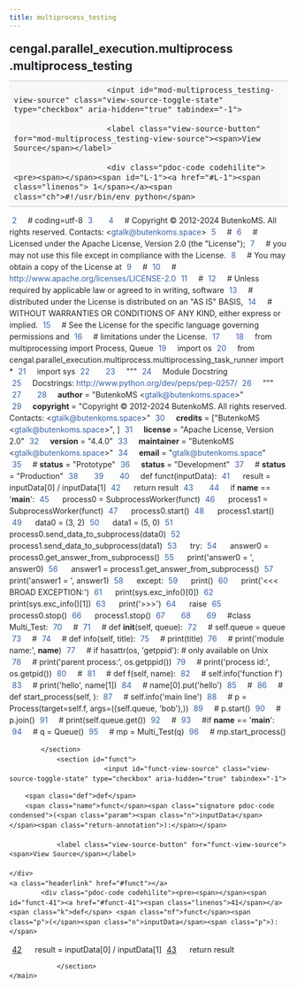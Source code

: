 ```yaml
---
title: multiprocess_testing
---
```


<div>
    <main class="pdoc">
            <section class="module-info">
                    <h1 class="modulename">
cengal<wbr>.parallel_execution<wbr>.multiprocess<wbr>.multiprocess_testing    </h1>

                
                        <input id="mod-multiprocess_testing-view-source" class="view-source-toggle-state" type="checkbox" aria-hidden="true" tabindex="-1">

                        <label class="view-source-button" for="mod-multiprocess_testing-view-source"><span>View Source</span></label>

                        <div class="pdoc-code codehilite"><pre><span></span><span id="L-1"><a href="#L-1"><span class="linenos"> 1</span></a><span class="ch">#!/usr/bin/env python</span>
</span><span id="L-2"><a href="#L-2"><span class="linenos"> 2</span></a><span class="c1"># coding=utf-8</span>
</span><span id="L-3"><a href="#L-3"><span class="linenos"> 3</span></a>
</span><span id="L-4"><a href="#L-4"><span class="linenos"> 4</span></a><span class="c1"># Copyright © 2012-2024 ButenkoMS. All rights reserved. Contacts: &lt;gtalk@butenkoms.space&gt;</span>
</span><span id="L-5"><a href="#L-5"><span class="linenos"> 5</span></a><span class="c1"># </span>
</span><span id="L-6"><a href="#L-6"><span class="linenos"> 6</span></a><span class="c1"># Licensed under the Apache License, Version 2.0 (the &quot;License&quot;);</span>
</span><span id="L-7"><a href="#L-7"><span class="linenos"> 7</span></a><span class="c1"># you may not use this file except in compliance with the License.</span>
</span><span id="L-8"><a href="#L-8"><span class="linenos"> 8</span></a><span class="c1"># You may obtain a copy of the License at</span>
</span><span id="L-9"><a href="#L-9"><span class="linenos"> 9</span></a><span class="c1"># </span>
</span><span id="L-10"><a href="#L-10"><span class="linenos">10</span></a><span class="c1">#     http://www.apache.org/licenses/LICENSE-2.0</span>
</span><span id="L-11"><a href="#L-11"><span class="linenos">11</span></a><span class="c1"># </span>
</span><span id="L-12"><a href="#L-12"><span class="linenos">12</span></a><span class="c1"># Unless required by applicable law or agreed to in writing, software</span>
</span><span id="L-13"><a href="#L-13"><span class="linenos">13</span></a><span class="c1"># distributed under the License is distributed on an &quot;AS IS&quot; BASIS,</span>
</span><span id="L-14"><a href="#L-14"><span class="linenos">14</span></a><span class="c1"># WITHOUT WARRANTIES OR CONDITIONS OF ANY KIND, either express or implied.</span>
</span><span id="L-15"><a href="#L-15"><span class="linenos">15</span></a><span class="c1"># See the License for the specific language governing permissions and</span>
</span><span id="L-16"><a href="#L-16"><span class="linenos">16</span></a><span class="c1"># limitations under the License.</span>
</span><span id="L-17"><a href="#L-17"><span class="linenos">17</span></a>
</span><span id="L-18"><a href="#L-18"><span class="linenos">18</span></a><span class="kn">from</span> <span class="nn">multiprocessing</span> <span class="kn">import</span> <span class="n">Process</span><span class="p">,</span> <span class="n">Queue</span>
</span><span id="L-19"><a href="#L-19"><span class="linenos">19</span></a><span class="kn">import</span> <span class="nn">os</span>
</span><span id="L-20"><a href="#L-20"><span class="linenos">20</span></a><span class="kn">from</span> <span class="nn">cengal.parallel_execution.multiprocess.multiprocessing_task_runner</span> <span class="kn">import</span> <span class="o">*</span>
</span><span id="L-21"><a href="#L-21"><span class="linenos">21</span></a><span class="kn">import</span> <span class="nn">sys</span>
</span><span id="L-22"><a href="#L-22"><span class="linenos">22</span></a>
</span><span id="L-23"><a href="#L-23"><span class="linenos">23</span></a><span class="sd">&quot;&quot;&quot;</span>
</span><span id="L-24"><a href="#L-24"><span class="linenos">24</span></a><span class="sd">Module Docstring</span>
</span><span id="L-25"><a href="#L-25"><span class="linenos">25</span></a><span class="sd">Docstrings: http://www.python.org/dev/peps/pep-0257/</span>
</span><span id="L-26"><a href="#L-26"><span class="linenos">26</span></a><span class="sd">&quot;&quot;&quot;</span>
</span><span id="L-27"><a href="#L-27"><span class="linenos">27</span></a>
</span><span id="L-28"><a href="#L-28"><span class="linenos">28</span></a><span class="n">__author__</span> <span class="o">=</span> <span class="s2">&quot;ButenkoMS &lt;gtalk@butenkoms.space&gt;&quot;</span>
</span><span id="L-29"><a href="#L-29"><span class="linenos">29</span></a><span class="n">__copyright__</span> <span class="o">=</span> <span class="s2">&quot;Copyright © 2012-2024 ButenkoMS. All rights reserved. Contacts: &lt;gtalk@butenkoms.space&gt;&quot;</span>
</span><span id="L-30"><a href="#L-30"><span class="linenos">30</span></a><span class="n">__credits__</span> <span class="o">=</span> <span class="p">[</span><span class="s2">&quot;ButenkoMS &lt;gtalk@butenkoms.space&gt;&quot;</span><span class="p">,</span> <span class="p">]</span>
</span><span id="L-31"><a href="#L-31"><span class="linenos">31</span></a><span class="n">__license__</span> <span class="o">=</span> <span class="s2">&quot;Apache License, Version 2.0&quot;</span>
</span><span id="L-32"><a href="#L-32"><span class="linenos">32</span></a><span class="n">__version__</span> <span class="o">=</span> <span class="s2">&quot;4.4.0&quot;</span>
</span><span id="L-33"><a href="#L-33"><span class="linenos">33</span></a><span class="n">__maintainer__</span> <span class="o">=</span> <span class="s2">&quot;ButenkoMS &lt;gtalk@butenkoms.space&gt;&quot;</span>
</span><span id="L-34"><a href="#L-34"><span class="linenos">34</span></a><span class="n">__email__</span> <span class="o">=</span> <span class="s2">&quot;gtalk@butenkoms.space&quot;</span>
</span><span id="L-35"><a href="#L-35"><span class="linenos">35</span></a><span class="c1"># __status__ = &quot;Prototype&quot;</span>
</span><span id="L-36"><a href="#L-36"><span class="linenos">36</span></a><span class="n">__status__</span> <span class="o">=</span> <span class="s2">&quot;Development&quot;</span>
</span><span id="L-37"><a href="#L-37"><span class="linenos">37</span></a><span class="c1"># __status__ = &quot;Production&quot;</span>
</span><span id="L-38"><a href="#L-38"><span class="linenos">38</span></a>
</span><span id="L-39"><a href="#L-39"><span class="linenos">39</span></a>
</span><span id="L-40"><a href="#L-40"><span class="linenos">40</span></a><span class="k">def</span> <span class="nf">funct</span><span class="p">(</span><span class="n">inputData</span><span class="p">):</span>
</span><span id="L-41"><a href="#L-41"><span class="linenos">41</span></a>    <span class="n">result</span> <span class="o">=</span> <span class="n">inputData</span><span class="p">[</span><span class="mi">0</span><span class="p">]</span> <span class="o">/</span> <span class="n">inputData</span><span class="p">[</span><span class="mi">1</span><span class="p">]</span>
</span><span id="L-42"><a href="#L-42"><span class="linenos">42</span></a>    <span class="k">return</span> <span class="n">result</span>
</span><span id="L-43"><a href="#L-43"><span class="linenos">43</span></a>
</span><span id="L-44"><a href="#L-44"><span class="linenos">44</span></a><span class="k">if</span> <span class="vm">__name__</span> <span class="o">==</span> <span class="s1">&#39;__main__&#39;</span><span class="p">:</span>
</span><span id="L-45"><a href="#L-45"><span class="linenos">45</span></a>    <span class="n">process0</span> <span class="o">=</span> <span class="n">SubprocessWorker</span><span class="p">(</span><span class="n">funct</span><span class="p">)</span>
</span><span id="L-46"><a href="#L-46"><span class="linenos">46</span></a>    <span class="n">process1</span> <span class="o">=</span> <span class="n">SubprocessWorker</span><span class="p">(</span><span class="n">funct</span><span class="p">)</span>
</span><span id="L-47"><a href="#L-47"><span class="linenos">47</span></a>    <span class="n">process0</span><span class="o">.</span><span class="n">start</span><span class="p">()</span>
</span><span id="L-48"><a href="#L-48"><span class="linenos">48</span></a>    <span class="n">process1</span><span class="o">.</span><span class="n">start</span><span class="p">()</span>
</span><span id="L-49"><a href="#L-49"><span class="linenos">49</span></a>    <span class="n">data0</span> <span class="o">=</span> <span class="p">(</span><span class="mi">3</span><span class="p">,</span> <span class="mi">2</span><span class="p">)</span>
</span><span id="L-50"><a href="#L-50"><span class="linenos">50</span></a>    <span class="n">data1</span> <span class="o">=</span> <span class="p">(</span><span class="mi">5</span><span class="p">,</span> <span class="mi">0</span><span class="p">)</span>
</span><span id="L-51"><a href="#L-51"><span class="linenos">51</span></a>    <span class="n">process0</span><span class="o">.</span><span class="n">send_data_to_subprocess</span><span class="p">(</span><span class="n">data0</span><span class="p">)</span>
</span><span id="L-52"><a href="#L-52"><span class="linenos">52</span></a>    <span class="n">process1</span><span class="o">.</span><span class="n">send_data_to_subprocess</span><span class="p">(</span><span class="n">data1</span><span class="p">)</span>
</span><span id="L-53"><a href="#L-53"><span class="linenos">53</span></a>    <span class="k">try</span><span class="p">:</span>
</span><span id="L-54"><a href="#L-54"><span class="linenos">54</span></a>        <span class="n">answer0</span> <span class="o">=</span> <span class="n">process0</span><span class="o">.</span><span class="n">get_answer_from_subprocess</span><span class="p">()</span>
</span><span id="L-55"><a href="#L-55"><span class="linenos">55</span></a>        <span class="nb">print</span><span class="p">(</span><span class="s1">&#39;answer0 = &#39;</span><span class="p">,</span> <span class="n">answer0</span><span class="p">)</span>
</span><span id="L-56"><a href="#L-56"><span class="linenos">56</span></a>        <span class="n">answer1</span> <span class="o">=</span> <span class="n">process1</span><span class="o">.</span><span class="n">get_answer_from_subprocess</span><span class="p">()</span>
</span><span id="L-57"><a href="#L-57"><span class="linenos">57</span></a>        <span class="nb">print</span><span class="p">(</span><span class="s1">&#39;answer1 = &#39;</span><span class="p">,</span> <span class="n">answer1</span><span class="p">)</span>
</span><span id="L-58"><a href="#L-58"><span class="linenos">58</span></a>    <span class="k">except</span><span class="p">:</span>
</span><span id="L-59"><a href="#L-59"><span class="linenos">59</span></a>        <span class="nb">print</span><span class="p">()</span>
</span><span id="L-60"><a href="#L-60"><span class="linenos">60</span></a>        <span class="nb">print</span><span class="p">(</span><span class="s1">&#39;&lt;&lt;&lt; BROAD EXCEPTION:&#39;</span><span class="p">)</span>
</span><span id="L-61"><a href="#L-61"><span class="linenos">61</span></a>        <span class="nb">print</span><span class="p">(</span><span class="n">sys</span><span class="o">.</span><span class="n">exc_info</span><span class="p">()[</span><span class="mi">0</span><span class="p">])</span>
</span><span id="L-62"><a href="#L-62"><span class="linenos">62</span></a>        <span class="nb">print</span><span class="p">(</span><span class="n">sys</span><span class="o">.</span><span class="n">exc_info</span><span class="p">()[</span><span class="mi">1</span><span class="p">])</span>
</span><span id="L-63"><a href="#L-63"><span class="linenos">63</span></a>        <span class="nb">print</span><span class="p">(</span><span class="s1">&#39;&gt;&gt;&gt;&#39;</span><span class="p">)</span>
</span><span id="L-64"><a href="#L-64"><span class="linenos">64</span></a>        <span class="k">raise</span>
</span><span id="L-65"><a href="#L-65"><span class="linenos">65</span></a>    <span class="n">process0</span><span class="o">.</span><span class="n">stop</span><span class="p">()</span>
</span><span id="L-66"><a href="#L-66"><span class="linenos">66</span></a>    <span class="n">process1</span><span class="o">.</span><span class="n">stop</span><span class="p">()</span>
</span><span id="L-67"><a href="#L-67"><span class="linenos">67</span></a>
</span><span id="L-68"><a href="#L-68"><span class="linenos">68</span></a>
</span><span id="L-69"><a href="#L-69"><span class="linenos">69</span></a><span class="c1">#class Multi_Test:</span>
</span><span id="L-70"><a href="#L-70"><span class="linenos">70</span></a><span class="c1">#</span>
</span><span id="L-71"><a href="#L-71"><span class="linenos">71</span></a><span class="c1">#    def __init__(self, queue):</span>
</span><span id="L-72"><a href="#L-72"><span class="linenos">72</span></a><span class="c1">#        self.queue = queue</span>
</span><span id="L-73"><a href="#L-73"><span class="linenos">73</span></a><span class="c1">#</span>
</span><span id="L-74"><a href="#L-74"><span class="linenos">74</span></a><span class="c1">#    def info(self, title):</span>
</span><span id="L-75"><a href="#L-75"><span class="linenos">75</span></a><span class="c1">#        print(title)</span>
</span><span id="L-76"><a href="#L-76"><span class="linenos">76</span></a><span class="c1">#        print(&#39;module name:&#39;, __name__)</span>
</span><span id="L-77"><a href="#L-77"><span class="linenos">77</span></a><span class="c1">#        if hasattr(os, &#39;getppid&#39;):  # only available on Unix</span>
</span><span id="L-78"><a href="#L-78"><span class="linenos">78</span></a><span class="c1">#            print(&#39;parent process:&#39;, os.getppid())</span>
</span><span id="L-79"><a href="#L-79"><span class="linenos">79</span></a><span class="c1">#        print(&#39;process id:&#39;, os.getpid())</span>
</span><span id="L-80"><a href="#L-80"><span class="linenos">80</span></a><span class="c1">#</span>
</span><span id="L-81"><a href="#L-81"><span class="linenos">81</span></a><span class="c1">#    def f(self, name):</span>
</span><span id="L-82"><a href="#L-82"><span class="linenos">82</span></a><span class="c1">#        self.info(&#39;function f&#39;)</span>
</span><span id="L-83"><a href="#L-83"><span class="linenos">83</span></a><span class="c1">#        print(&#39;hello&#39;, name[1])</span>
</span><span id="L-84"><a href="#L-84"><span class="linenos">84</span></a><span class="c1">#        name[0].put(&#39;hello&#39;)</span>
</span><span id="L-85"><a href="#L-85"><span class="linenos">85</span></a><span class="c1">#</span>
</span><span id="L-86"><a href="#L-86"><span class="linenos">86</span></a><span class="c1">#    def start_process(self, ):</span>
</span><span id="L-87"><a href="#L-87"><span class="linenos">87</span></a><span class="c1">#        self.info(&#39;main line&#39;)</span>
</span><span id="L-88"><a href="#L-88"><span class="linenos">88</span></a><span class="c1">#        p = Process(target=self.f, args=((self.queue, &#39;bob&#39;),))</span>
</span><span id="L-89"><a href="#L-89"><span class="linenos">89</span></a><span class="c1">#        p.start()</span>
</span><span id="L-90"><a href="#L-90"><span class="linenos">90</span></a><span class="c1">#        p.join()</span>
</span><span id="L-91"><a href="#L-91"><span class="linenos">91</span></a><span class="c1">#        print(self.queue.get())</span>
</span><span id="L-92"><a href="#L-92"><span class="linenos">92</span></a><span class="c1">#</span>
</span><span id="L-93"><a href="#L-93"><span class="linenos">93</span></a><span class="c1">#if __name__ == &#39;__main__&#39;:</span>
</span><span id="L-94"><a href="#L-94"><span class="linenos">94</span></a><span class="c1">#    q = Queue()</span>
</span><span id="L-95"><a href="#L-95"><span class="linenos">95</span></a><span class="c1">#    mp = Multi_Test(q)</span>
</span><span id="L-96"><a href="#L-96"><span class="linenos">96</span></a><span class="c1">#    mp.start_process()</span>
</span></pre></div>


            </section>
                <section id="funct">
                            <input id="funct-view-source" class="view-source-toggle-state" type="checkbox" aria-hidden="true" tabindex="-1">
<div class="attr function">
            
        <span class="def">def</span>
        <span class="name">funct</span><span class="signature pdoc-code condensed">(<span class="param"><span class="n">inputData</span></span><span class="return-annotation">):</span></span>

                <label class="view-source-button" for="funct-view-source"><span>View Source</span></label>

    </div>
    <a class="headerlink" href="#funct"></a>
            <div class="pdoc-code codehilite"><pre><span></span><span id="funct-41"><a href="#funct-41"><span class="linenos">41</span></a><span class="k">def</span> <span class="nf">funct</span><span class="p">(</span><span class="n">inputData</span><span class="p">):</span>
</span><span id="funct-42"><a href="#funct-42"><span class="linenos">42</span></a>    <span class="n">result</span> <span class="o">=</span> <span class="n">inputData</span><span class="p">[</span><span class="mi">0</span><span class="p">]</span> <span class="o">/</span> <span class="n">inputData</span><span class="p">[</span><span class="mi">1</span><span class="p">]</span>
</span><span id="funct-43"><a href="#funct-43"><span class="linenos">43</span></a>    <span class="k">return</span> <span class="n">result</span>
</span></pre></div>


    

                </section>
    </main>


<style>pre{line-height:125%;}span.linenos{color:inherit; background-color:transparent; padding-left:5px; padding-right:20px;}.pdoc-code .hll{background-color:#ffffcc}.pdoc-code{background:#f8f8f8;}.pdoc-code .c{color:#3D7B7B; font-style:italic}.pdoc-code .err{border:1px solid #FF0000}.pdoc-code .k{color:#008000; font-weight:bold}.pdoc-code .o{color:#666666}.pdoc-code .ch{color:#3D7B7B; font-style:italic}.pdoc-code .cm{color:#3D7B7B; font-style:italic}.pdoc-code .cp{color:#9C6500}.pdoc-code .cpf{color:#3D7B7B; font-style:italic}.pdoc-code .c1{color:#3D7B7B; font-style:italic}.pdoc-code .cs{color:#3D7B7B; font-style:italic}.pdoc-code .gd{color:#A00000}.pdoc-code .ge{font-style:italic}.pdoc-code .gr{color:#E40000}.pdoc-code .gh{color:#000080; font-weight:bold}.pdoc-code .gi{color:#008400}.pdoc-code .go{color:#717171}.pdoc-code .gp{color:#000080; font-weight:bold}.pdoc-code .gs{font-weight:bold}.pdoc-code .gu{color:#800080; font-weight:bold}.pdoc-code .gt{color:#0044DD}.pdoc-code .kc{color:#008000; font-weight:bold}.pdoc-code .kd{color:#008000; font-weight:bold}.pdoc-code .kn{color:#008000; font-weight:bold}.pdoc-code .kp{color:#008000}.pdoc-code .kr{color:#008000; font-weight:bold}.pdoc-code .kt{color:#B00040}.pdoc-code .m{color:#666666}.pdoc-code .s{color:#BA2121}.pdoc-code .na{color:#687822}.pdoc-code .nb{color:#008000}.pdoc-code .nc{color:#0000FF; font-weight:bold}.pdoc-code .no{color:#880000}.pdoc-code .nd{color:#AA22FF}.pdoc-code .ni{color:#717171; font-weight:bold}.pdoc-code .ne{color:#CB3F38; font-weight:bold}.pdoc-code .nf{color:#0000FF}.pdoc-code .nl{color:#767600}.pdoc-code .nn{color:#0000FF; font-weight:bold}.pdoc-code .nt{color:#008000; font-weight:bold}.pdoc-code .nv{color:#19177C}.pdoc-code .ow{color:#AA22FF; font-weight:bold}.pdoc-code .w{color:#bbbbbb}.pdoc-code .mb{color:#666666}.pdoc-code .mf{color:#666666}.pdoc-code .mh{color:#666666}.pdoc-code .mi{color:#666666}.pdoc-code .mo{color:#666666}.pdoc-code .sa{color:#BA2121}.pdoc-code .sb{color:#BA2121}.pdoc-code .sc{color:#BA2121}.pdoc-code .dl{color:#BA2121}.pdoc-code .sd{color:#BA2121; font-style:italic}.pdoc-code .s2{color:#BA2121}.pdoc-code .se{color:#AA5D1F; font-weight:bold}.pdoc-code .sh{color:#BA2121}.pdoc-code .si{color:#A45A77; font-weight:bold}.pdoc-code .sx{color:#008000}.pdoc-code .sr{color:#A45A77}.pdoc-code .s1{color:#BA2121}.pdoc-code .ss{color:#19177C}.pdoc-code .bp{color:#008000}.pdoc-code .fm{color:#0000FF}.pdoc-code .vc{color:#19177C}.pdoc-code .vg{color:#19177C}.pdoc-code .vi{color:#19177C}.pdoc-code .vm{color:#19177C}.pdoc-code .il{color:#666666}</style>
<style>:root{--pdoc-background:#fff;}.pdoc{--text:#212529;--muted:#6c757d;--link:#3660a5;--link-hover:#1659c5;--code:#f8f8f8;--active:#fff598;--accent:#eee;--accent2:#c1c1c1;--nav-hover:rgba(255, 255, 255, 0.5);--name:#0066BB;--def:#008800;--annotation:#007020;}</style>
<style>.pdoc{color:var(--text);box-sizing:border-box;line-height:1.5;background:none;}.pdoc .pdoc-button{cursor:pointer;display:inline-block;border:solid black 1px;border-radius:2px;font-size:.75rem;padding:calc(0.5em - 1px) 1em;transition:100ms all;}.pdoc .pdoc-alert{padding:1rem 1rem 1rem calc(1.5rem + 24px);border:1px solid transparent;border-radius:.25rem;background-repeat:no-repeat;background-position:1rem center;margin-bottom:1rem;}.pdoc .pdoc-alert > *:last-child{margin-bottom:0;}.pdoc .pdoc-alert-note {color:#084298;background-color:#cfe2ff;border-color:#b6d4fe;background-image:url("data:image/svg+xml,%3Csvg%20xmlns%3D%22http%3A//www.w3.org/2000/svg%22%20width%3D%2224%22%20height%3D%2224%22%20fill%3D%22%23084298%22%20viewBox%3D%220%200%2016%2016%22%3E%3Cpath%20d%3D%22M8%2016A8%208%200%201%200%208%200a8%208%200%200%200%200%2016zm.93-9.412-1%204.705c-.07.34.029.533.304.533.194%200%20.487-.07.686-.246l-.088.416c-.287.346-.92.598-1.465.598-.703%200-1.002-.422-.808-1.319l.738-3.468c.064-.293.006-.399-.287-.47l-.451-.081.082-.381%202.29-.287zM8%205.5a1%201%200%201%201%200-2%201%201%200%200%201%200%202z%22/%3E%3C/svg%3E");}.pdoc .pdoc-alert-warning{color:#664d03;background-color:#fff3cd;border-color:#ffecb5;background-image:url("data:image/svg+xml,%3Csvg%20xmlns%3D%22http%3A//www.w3.org/2000/svg%22%20width%3D%2224%22%20height%3D%2224%22%20fill%3D%22%23664d03%22%20viewBox%3D%220%200%2016%2016%22%3E%3Cpath%20d%3D%22M8.982%201.566a1.13%201.13%200%200%200-1.96%200L.165%2013.233c-.457.778.091%201.767.98%201.767h13.713c.889%200%201.438-.99.98-1.767L8.982%201.566zM8%205c.535%200%20.954.462.9.995l-.35%203.507a.552.552%200%200%201-1.1%200L7.1%205.995A.905.905%200%200%201%208%205zm.002%206a1%201%200%201%201%200%202%201%201%200%200%201%200-2z%22/%3E%3C/svg%3E");}.pdoc .pdoc-alert-danger{color:#842029;background-color:#f8d7da;border-color:#f5c2c7;background-image:url("data:image/svg+xml,%3Csvg%20xmlns%3D%22http%3A//www.w3.org/2000/svg%22%20width%3D%2224%22%20height%3D%2224%22%20fill%3D%22%23842029%22%20viewBox%3D%220%200%2016%2016%22%3E%3Cpath%20d%3D%22M5.52.359A.5.5%200%200%201%206%200h4a.5.5%200%200%201%20.474.658L8.694%206H12.5a.5.5%200%200%201%20.395.807l-7%209a.5.5%200%200%201-.873-.454L6.823%209.5H3.5a.5.5%200%200%201-.48-.641l2.5-8.5z%22/%3E%3C/svg%3E");}.pdoc .visually-hidden{position:absolute !important;width:1px !important;height:1px !important;padding:0 !important;margin:-1px !important;overflow:hidden !important;clip:rect(0, 0, 0, 0) !important;white-space:nowrap !important;border:0 !important;}.pdoc h1, .pdoc h2, .pdoc h3{font-weight:300;margin:.3em 0;padding:.2em 0;}.pdoc > section:not(.module-info) h1{font-size:1.5rem;font-weight:500;}.pdoc > section:not(.module-info) h2{font-size:1.4rem;font-weight:500;}.pdoc > section:not(.module-info) h3{font-size:1.3rem;font-weight:500;}.pdoc > section:not(.module-info) h4{font-size:1.2rem;}.pdoc > section:not(.module-info) h5{font-size:1.1rem;}.pdoc a{text-decoration:none;color:var(--link);}.pdoc a:hover{color:var(--link-hover);}.pdoc blockquote{margin-left:2rem;}.pdoc pre{border-top:1px solid var(--accent2);border-bottom:1px solid var(--accent2);margin-top:0;margin-bottom:1em;padding:.5rem 0 .5rem .5rem;overflow-x:auto;background-color:var(--code);}.pdoc code{color:var(--text);padding:.2em .4em;margin:0;font-size:85%;background-color:var(--accent);border-radius:6px;}.pdoc a > code{color:inherit;}.pdoc pre > code{display:inline-block;font-size:inherit;background:none;border:none;padding:0;}.pdoc > section:not(.module-info){margin-bottom:1.5rem;}.pdoc .modulename{margin-top:0;font-weight:bold;}.pdoc .modulename a{color:var(--link);transition:100ms all;}.pdoc .git-button{float:right;border:solid var(--link) 1px;}.pdoc .git-button:hover{background-color:var(--link);color:var(--pdoc-background);}.view-source-toggle-state,.view-source-toggle-state ~ .pdoc-code{display:none;}.view-source-toggle-state:checked ~ .pdoc-code{display:block;}.view-source-button{display:inline-block;float:right;font-size:.75rem;line-height:1.5rem;color:var(--muted);padding:0 .4rem 0 1.3rem;cursor:pointer;text-indent:-2px;}.view-source-button > span{visibility:hidden;}.module-info .view-source-button{float:none;display:flex;justify-content:flex-end;margin:-1.2rem .4rem -.2rem 0;}.view-source-button::before{position:absolute;content:"View Source";display:list-item;list-style-type:disclosure-closed;}.view-source-toggle-state:checked ~ .attr .view-source-button::before,.view-source-toggle-state:checked ~ .view-source-button::before{list-style-type:disclosure-open;}.pdoc .docstring{margin-bottom:1.5rem;}.pdoc section:not(.module-info) .docstring{margin-left:clamp(0rem, 5vw - 2rem, 1rem);}.pdoc .docstring .pdoc-code{margin-left:1em;margin-right:1em;}.pdoc h1:target,.pdoc h2:target,.pdoc h3:target,.pdoc h4:target,.pdoc h5:target,.pdoc h6:target,.pdoc .pdoc-code > pre > span:target{background-color:var(--active);box-shadow:-1rem 0 0 0 var(--active);}.pdoc .pdoc-code > pre > span:target{display:block;}.pdoc div:target > .attr,.pdoc section:target > .attr,.pdoc dd:target > a{background-color:var(--active);}.pdoc *{scroll-margin:2rem;}.pdoc .pdoc-code .linenos{user-select:none;}.pdoc .attr:hover{filter:contrast(0.95);}.pdoc section, .pdoc .classattr{position:relative;}.pdoc .headerlink{--width:clamp(1rem, 3vw, 2rem);position:absolute;top:0;left:calc(0rem - var(--width));transition:all 100ms ease-in-out;opacity:0;}.pdoc .headerlink::before{content:"#";display:block;text-align:center;width:var(--width);height:2.3rem;line-height:2.3rem;font-size:1.5rem;}.pdoc .attr:hover ~ .headerlink,.pdoc *:target > .headerlink,.pdoc .headerlink:hover{opacity:1;}.pdoc .attr{display:block;margin:.5rem 0 .5rem;padding:.4rem .4rem .4rem 1rem;background-color:var(--accent);overflow-x:auto;}.pdoc .classattr{margin-left:2rem;}.pdoc .name{color:var(--name);font-weight:bold;}.pdoc .def{color:var(--def);font-weight:bold;}.pdoc .signature{background-color:transparent;}.pdoc .param, .pdoc .return-annotation{white-space:pre;}.pdoc .signature.multiline .param{display:block;}.pdoc .signature.condensed .param{display:inline-block;}.pdoc .annotation{color:var(--annotation);}.pdoc .view-value-toggle-state,.pdoc .view-value-toggle-state ~ .default_value{display:none;}.pdoc .view-value-toggle-state:checked ~ .default_value{display:inherit;}.pdoc .view-value-button{font-size:.5rem;vertical-align:middle;border-style:dashed;margin-top:-0.1rem;}.pdoc .view-value-button:hover{background:white;}.pdoc .view-value-button::before{content:"show";text-align:center;width:2.2em;display:inline-block;}.pdoc .view-value-toggle-state:checked ~ .view-value-button::before{content:"hide";}.pdoc .inherited{margin-left:2rem;}.pdoc .inherited dt{font-weight:700;}.pdoc .inherited dt, .pdoc .inherited dd{display:inline;margin-left:0;margin-bottom:.5rem;}.pdoc .inherited dd:not(:last-child):after{content:", ";}.pdoc .inherited .class:before{content:"class ";}.pdoc .inherited .function a:after{content:"()";}.pdoc .search-result .docstring{overflow:auto;max-height:25vh;}.pdoc .search-result.focused > .attr{background-color:var(--active);}.pdoc .attribution{margin-top:2rem;display:block;opacity:0.5;transition:all 200ms;filter:grayscale(100%);}.pdoc .attribution:hover{opacity:1;filter:grayscale(0%);}.pdoc .attribution img{margin-left:5px;height:35px;vertical-align:middle;width:70px;transition:all 200ms;}.pdoc table{display:block;width:max-content;max-width:100%;overflow:auto;margin-bottom:1rem;}.pdoc table th{font-weight:600;}.pdoc table th, .pdoc table td{padding:6px 13px;border:1px solid var(--accent2);}</style></div>
